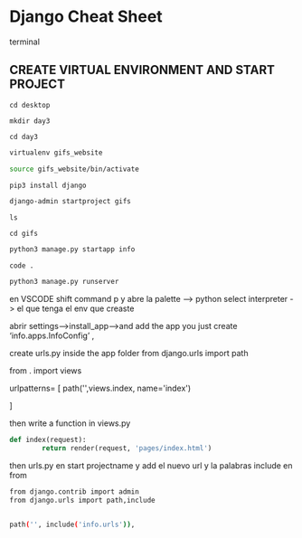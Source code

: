 # Django Cheat Sheet

terminal 

## CREATE VIRTUAL ENVIRONMENT AND START PROJECT

```cd desktop```

```mkdir day3```

```cd day3```

``` bash
virtualenv gifs_website
```

```bash
source gifs_website/bin/activate
````

```bash
pip3 install django
```

```bash
django-admin startproject gifs
```

```ls```

```cd gifs```

```bash 
python3 manage.py startapp info
```

```code . ```

```bash
python3 manage.py runserver
````


en VSCODE shift command p y abre la palette —> python select interpreter -> el que tenga el env que creaste

abrir settings—>install_app—>and add the app you just create ‘info.apps.InfoConfig’ ,


create urls.py inside the app folder
from django.urls import path

from . import views

urlpatterns= [
	path('',views.index, name='index')

]


then write a function in views.py

```python
def index(request):
	    return render(request, 'pages/index.html')
```


then urls.py en start projectname y add el nuevo url y la palabras include en from
```bash
from django.contrib import admin
from django.urls import path,include


path('', include('info.urls')),
```





